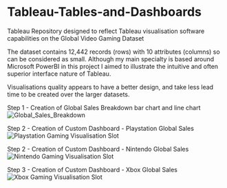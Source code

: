 # Tableau-Tables-and-Dashboards
Tableau Repository designed to reflect Tableau visualisation software capabilities on the Global Video Gaming Dataset

The dataset contains 12,442 records (rows) with 10 attributes (columns) so can be considered as small. Although my main specialty is based around Microsoft PowerBI in this project I aimed to illustrate the intuitive and often superior interface nature of Tableau.

Visualisations quality appears to have a better design, and take less lead time to be created over the larger datasets.




Step 1 - Creation of Global Sales Breakdown bar chart and line chart
![Global_Sales_Breakdown](https://github.com/VnumpyZ806/Tableau-Tables-and-Dashboards/assets/93555279/e5facf01-7c17-447d-a3bb-12a82aea9d17)




Step 2 - Creation of Custom Dashboard - Playstation Global Sales
![Playstation Gaming Visualisation Slot](https://github.com/VnumpyZ806/Tableau-Tables-and-Dashboards/assets/93555279/fd1bc460-dd1d-4c36-9602-282487e8fb76)




Step 2 - Creation of Custom Dashboard - Nintendo Global Sales
![Nintendo Gaming Visualisation Slot](https://github.com/VnumpyZ806/Tableau-Tables-and-Dashboards/assets/93555279/a46b0b28-7fbf-41ae-9ef0-e745bfd177d2)




Step 3 - Creation of Custom Dashboard - Xbox Global Sales
![Xbox Gaming Visualisation Slot](https://github.com/VnumpyZ806/Tableau-Tables-and-Dashboards/assets/93555279/f23a834a-5447-41db-a065-7a776dc49d75)

